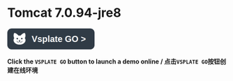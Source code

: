 # Tomcat 7.0.94-jre8

<a href="https://www.vsplate.com/?docker-compose=https://github.com/vsplate/dcenvs/tomcat/7.0.94-jre8"><img alt="VSPLATE GO" src="https://raw.githubusercontent.com/vsplate/images/master/vsgo_btn.png" width="200px"></a>

**Click the `VSPLATE GO` button to launch a demo online / 点击`VSPLATE GO`按钮创建在线环境**
